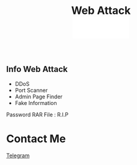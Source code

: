 <h1 align="center">
 <br>
 Web Attack
 <br>
 <a href="https://RIPFCKETY.github.io/"><img src="https://github.com/RIPFCKETY/RIPFCKETY.github.io/blob/main/images/R.I.P.png" width="150"></a><br>
 <br>
</h1>

## Info Web Attack

* DDoS
* Port Scanner
* Admin Page Finder
* Fake Information

Password RAR File : R.I.P

# Contact Me
 
 <a href="https://t.me/rip_pv">Telegram</a><br>
 
 
